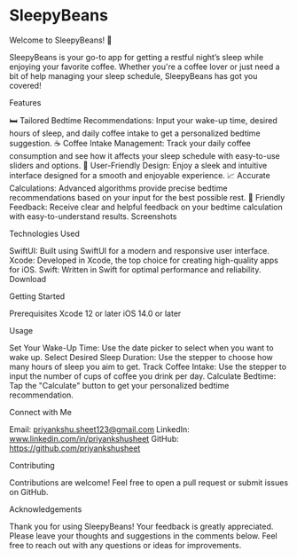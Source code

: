 # SleepyBeans

Welcome to SleepyBeans! 🌙

SleepyBeans is your go-to app for getting a restful night’s sleep while enjoying your favorite coffee. Whether you're a coffee lover or just need a bit of help managing your sleep schedule, SleepyBeans has got you covered!

Features

🛏️ Tailored Bedtime Recommendations: Input your wake-up time, desired hours of sleep, and daily coffee intake to get a personalized bedtime suggestion.
☕️ Coffee Intake Management: Track your daily coffee consumption and see how it affects your sleep schedule with easy-to-use sliders and options.
🌟 User-Friendly Design: Enjoy a sleek and intuitive interface designed for a smooth and enjoyable experience.
📈 Accurate Calculations: Advanced algorithms provide precise bedtime recommendations based on your input for the best possible rest.
💬 Friendly Feedback: Receive clear and helpful feedback on your bedtime calculation with easy-to-understand results.
Screenshots



Technologies Used

SwiftUI: Built using SwiftUI for a modern and responsive user interface.
Xcode: Developed in Xcode, the top choice for creating high-quality apps for iOS.
Swift: Written in Swift for optimal performance and reliability.
Download


Getting Started

Prerequisites
Xcode 12 or later
iOS 14.0 or later

Usage

Set Your Wake-Up Time: Use the date picker to select when you want to wake up.
Select Desired Sleep Duration: Use the stepper to choose how many hours of sleep you aim to get.
Track Coffee Intake: Use the stepper to input the number of cups of coffee you drink per day.
Calculate Bedtime: Tap the "Calculate" button to get your personalized bedtime recommendation.

Connect with Me

Email: priyankshu.sheet123@gmail.com
LinkedIn: www.linkedin.com/in/priyankshusheet
GitHub: https://github.com/priyankshusheet

Contributing

Contributions are welcome! Feel free to open a pull request or submit issues on GitHub.

Acknowledgements

Thank you for using SleepyBeans! Your feedback is greatly appreciated. Please leave your thoughts and suggestions in the comments below. Feel free to reach out with any questions or ideas for improvements.
